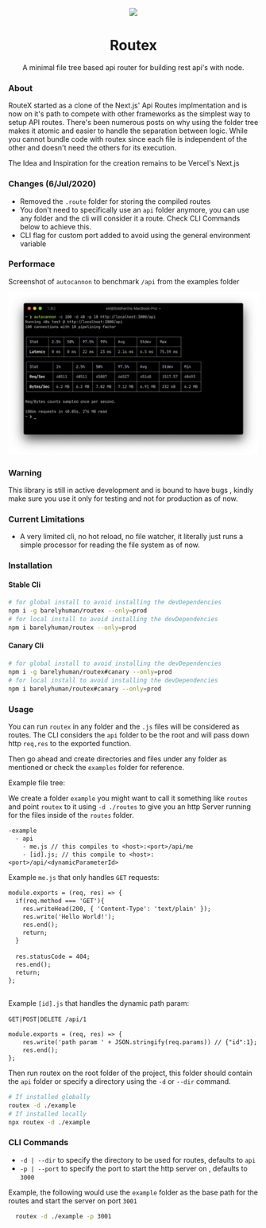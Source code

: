 <p align="center">
		<img width="125" src="https://raw.githubusercontent.com/barelyhuman/routex/canary/docs/logo.svg">
</p>
<h1 align="center">Routex</h1>
<p align="center">A minimal file tree based api router for building rest api's with node.</p>

### About

RouteX started as a clone of the Next.js' Api Routes implmentation and is now on it's path to compete with other frameworks as the simplest way to setup API routes. There's been numerous posts on why using the folder tree makes it atomic and easier to handle the separation between logic. While you cannot bundle code with routex since each file is independent of the other and doesn't need the others for its execution.

The Idea and Inspiration for the creation remains to be Vercel's Next.js

### Changes (6/Jul/2020)

-   Removed the `.route` folder for storing the compiled routes
-   You don't need to specifically use an `api` folder anymore, you can use any folder and the cli will consider it a route. Check CLI Commands below to achieve this.
-   CLI flag for custom port added to avoid using the general environment variable

### Performace

Screenshot of `autocannon` to benchmark `/api` from the examples folder

![Performance Image](/docs/perf.png)

### Warning

This library is still in active development and is bound to have bugs , kindly make sure you use it only for testing and not for production as of now.

### Current Limitations

-   A very limited cli, no hot reload, no file watcher, it literally just runs a simple processor for reading the file system as of now.

### Installation

#### Stable Cli

```sh
# for global install to avoid installing the devDependencies
npm i -g barelyhuman/routex --only=prod
# for local install to avoid installing the devDependencies
npm i barelyhuman/routex --only=prod

```

#### Canary Cli

```sh
# for global install to avoid installing the devDependencies
npm i -g barelyhuman/routex#canary --only=prod
# for local install to avoid installing the devDependencies
npm i barelyhuman/routex#canary --only=prod
```

### Usage

You can run `routex` in any folder and the `.js` files will be considered as routes.
The CLI considers the `api` folder to be the root and will pass down http `req,res` to the exported function.

Then go ahead and create directories and files under any folder as mentioned or check the `examples` folder for reference.

Example file tree:

We create a folder `example` you might want to call it something like `routes` and point `routex` to it using `-d ./routes` to give you an http Server running for the files inside of the `routes` folder.

```
-example
  - api
    - me.js // this compiles to <host>:<port>/api/me
    - [id].js; // this compile to <host>:<port>/api/<dynamicParameterId>
```

Example `me.js` that only handles `GET` requests:

```
module.exports = (req, res) => {
  if(req.method === 'GET'){
    res.writeHead(200, { 'Content-Type': 'text/plain' });
    res.write('Hello World!');
    res.end();
    return;
  }

  res.statusCode = 404;
  res.end();
  return;
};


```

Example `[id].js` that handles the dynamic path param:

`GET|POST|DELETE /api/1`

```
module.exports = (req, res) => {
    res.write('path param ' + JSON.stringify(req.params)) // {"id":1};
    res.end();
};

```

Then run routex on the root folder of the project, this folder should contain the `api` folder or specify a directory using the `-d` or `--dir` command.

```sh
# If installed globally
routex -d ./example
# If installed locally
npx routex -d ./example

```

### CLI Commands

-   `-d | --dir` to specify the directory to be used for routes, defaults to `api`
-   `-p | --port` to specify the port to start the http server on , defaults to `3000`

Example, the following would use the `example` folder as the base path for the routes and start the server on port `3001`

```sh
  routex -d ./example -p 3001

```
